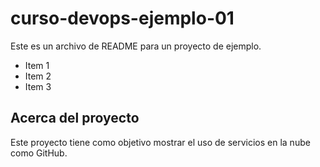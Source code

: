 # curso-devops-ejemplo-01

Este es un archivo de README para un proyecto de ejemplo.

* Item 1
* Item 2
* Item 3

## Acerca del proyecto

Este proyecto tiene como objetivo mostrar el uso de servicios en la nube como GitHub.
